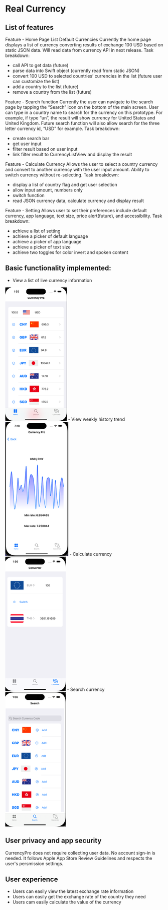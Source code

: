 # Real Currency

## List of features
Feature - Home Page List Default Currencies
Currently the home page displays a list of currency converting results of exchange 100 USD based on static JSON data. Will read data from currency API in next release.
Task breakdown:
- call API to get data (future)
- parse data into Swift object (currently read from static JSON)
- convert 100 USD to selected countries’ currencies in the list (future user can customize the list)
- add a country to the list (future)
- remove a country from the list (future)

Feature - Search function
Currently the user can navigate to the search page by tapping the “Search” icon on the bottom of the main screen. User can type in a country name to search for the currency on this prototype. For example, if type “un”, the result will show currency for United States and United Kingdom. Future search function will also allow search for the three letter currency id, “USD” for example. 
Task breakdown: 
- create search bar
- get user input
- filter result based on user input
- link filter result to CurrencyListView and display the result

Feature - Calculate Currency
Allows the user to select a country currency and convert to another currency with the user input amount. Ability to switch currency without re-selecting.
Task breakdown: 
- display a list of country flag and get user selection
- allow input amount, numbers only
- switch function
- read JSON currency data, calculate currency and display result

Feature - Setting
Allows user to set their preferences include default currency, app language, text size, price alert(future), and accessibility.
Task breakdown:
- achieve a list of setting
- achieve a picker of default language
- achieve a picker of app language
- achieve a picker of text size
- achieve two toggles for color invert and spoken content


## Basic functionality implemented:
- View a list of live currency information
<img src="live_currency.png" alt="live_currency" style="zoom:50%;" />
- View weekly history trend
<img src="history.png" alt="history" style="zoom:50%;" />
- Calculate currency
<img src="converter.png" alt="converter" style="zoom:50%;" />
- Search currency  
<img src="search.png" alt="search" style="zoom:50%;" />


## User privacy and app security
CurrencyPro does not require collecting user data. No account sign-in is needed. It follows Apple App Store Review Guidelines and respects the user's persmission settings.

## User experience
- Users can easily view the latest exchange rate information
- Users can easily get the exchange rate of the country they need
- Users cam easily calculate the value of the currency
